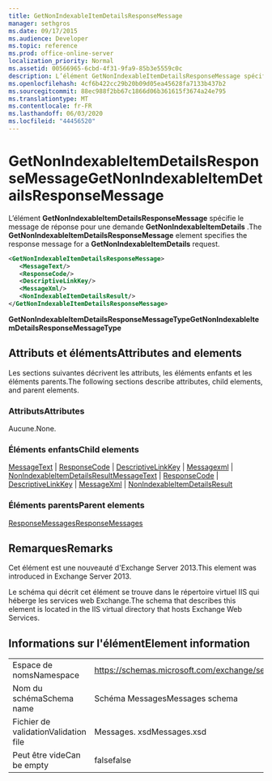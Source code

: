 ```yaml
---
title: GetNonIndexableItemDetailsResponseMessage
manager: sethgros
ms.date: 09/17/2015
ms.audience: Developer
ms.topic: reference
ms.prod: office-online-server
localization_priority: Normal
ms.assetid: 00566965-6cbd-4f31-9fa9-85b3e5559c0c
description: L’élément GetNonIndexableItemDetailsResponseMessage spécifie le message de réponse pour une demande GetNonIndexableItemDetails.
ms.openlocfilehash: 4cf6b422cc29b20b09d05ea45628fa7133b437b2
ms.sourcegitcommit: 88ec988f2bb67c1866d06b361615f3674a24e795
ms.translationtype: MT
ms.contentlocale: fr-FR
ms.lasthandoff: 06/03/2020
ms.locfileid: "44456520"
---
```

# <a name="getnonindexableitemdetailsresponsemessage"></a><span data-ttu-id="de4e9-103">GetNonIndexableItemDetailsResponseMessage</span><span class="sxs-lookup"><span data-stu-id="de4e9-103">GetNonIndexableItemDetailsResponseMessage</span></span>

<span data-ttu-id="de4e9-104">L’élément **GetNonIndexableItemDetailsResponseMessage** spécifie le message de réponse pour une demande **GetNonIndexableItemDetails** .</span><span class="sxs-lookup"><span data-stu-id="de4e9-104">The **GetNonIndexableItemDetailsResponseMessage** element specifies the response message for a **GetNonIndexableItemDetails** request.</span></span> 
  
```XML
<GetNonIndexableItemDetailsResponseMessage>
   <MessageText/>
   <ResponseCode/>
   <DescriptiveLinkKey/>
   <MessageXml/>
   <NonIndexableItemDetailsResult/>
</GetNonIndexableItemDetailsResponseMessage>
```

 <span data-ttu-id="de4e9-105">**GetNonIndexableItemDetailsResponseMessageType**</span><span class="sxs-lookup"><span data-stu-id="de4e9-105">**GetNonIndexableItemDetailsResponseMessageType**</span></span>
## <a name="attributes-and-elements"></a><span data-ttu-id="de4e9-106">Attributs et éléments</span><span class="sxs-lookup"><span data-stu-id="de4e9-106">Attributes and elements</span></span>

<span data-ttu-id="de4e9-107">Les sections suivantes décrivent les attributs, les éléments enfants et les éléments parents.</span><span class="sxs-lookup"><span data-stu-id="de4e9-107">The following sections describe attributes, child elements, and parent elements.</span></span>
  
### <a name="attributes"></a><span data-ttu-id="de4e9-108">Attributs</span><span class="sxs-lookup"><span data-stu-id="de4e9-108">Attributes</span></span>

<span data-ttu-id="de4e9-109">Aucune.</span><span class="sxs-lookup"><span data-stu-id="de4e9-109">None.</span></span>
  
### <a name="child-elements"></a><span data-ttu-id="de4e9-110">Éléments enfants</span><span class="sxs-lookup"><span data-stu-id="de4e9-110">Child elements</span></span>

<span data-ttu-id="de4e9-111">[MessageText](messagetext.md)  |  [ResponseCode](responsecode.md)  |  [DescriptiveLinkKey](descriptivelinkkey.md)  |  [Messagexml](messagexml.md)  |  [NonIndexableItemDetailsResult](nonindexableitemdetailsresult.md)</span><span class="sxs-lookup"><span data-stu-id="de4e9-111">[MessageText](messagetext.md) | [ResponseCode](responsecode.md) | [DescriptiveLinkKey](descriptivelinkkey.md) | [MessageXml](messagexml.md) | [NonIndexableItemDetailsResult](nonindexableitemdetailsresult.md)</span></span>
  
### <a name="parent-elements"></a><span data-ttu-id="de4e9-112">Éléments parents</span><span class="sxs-lookup"><span data-stu-id="de4e9-112">Parent elements</span></span>

[<span data-ttu-id="de4e9-113">ResponseMessages</span><span class="sxs-lookup"><span data-stu-id="de4e9-113">ResponseMessages</span></span>](responsemessages.md)
  
## <a name="remarks"></a><span data-ttu-id="de4e9-114">Remarques</span><span class="sxs-lookup"><span data-stu-id="de4e9-114">Remarks</span></span>

<span data-ttu-id="de4e9-115">Cet élément est une nouveauté d'Exchange Server 2013.</span><span class="sxs-lookup"><span data-stu-id="de4e9-115">This element was introduced in Exchange Server 2013.</span></span>
  
<span data-ttu-id="de4e9-116">Le schéma qui décrit cet élément se trouve dans le répertoire virtuel IIS qui héberge les services web Exchange.</span><span class="sxs-lookup"><span data-stu-id="de4e9-116">The schema that describes this element is located in the IIS virtual directory that hosts Exchange Web Services.</span></span>
  
## <a name="element-information"></a><span data-ttu-id="de4e9-117">Informations sur l'élément</span><span class="sxs-lookup"><span data-stu-id="de4e9-117">Element information</span></span>

|||
|:-----|:-----|
|<span data-ttu-id="de4e9-118">Espace de noms</span><span class="sxs-lookup"><span data-stu-id="de4e9-118">Namespace</span></span>  <br/> |https://schemas.microsoft.com/exchange/services/2006/messages  <br/> |
|<span data-ttu-id="de4e9-119">Nom du schéma</span><span class="sxs-lookup"><span data-stu-id="de4e9-119">Schema name</span></span>  <br/> |<span data-ttu-id="de4e9-120">Schéma Messages</span><span class="sxs-lookup"><span data-stu-id="de4e9-120">Messages schema</span></span>  <br/> |
|<span data-ttu-id="de4e9-121">Fichier de validation</span><span class="sxs-lookup"><span data-stu-id="de4e9-121">Validation file</span></span>  <br/> |<span data-ttu-id="de4e9-122">Messages. xsd</span><span class="sxs-lookup"><span data-stu-id="de4e9-122">Messages.xsd</span></span>  <br/> |
|<span data-ttu-id="de4e9-123">Peut être vide</span><span class="sxs-lookup"><span data-stu-id="de4e9-123">Can be empty</span></span>  <br/> |<span data-ttu-id="de4e9-124">false</span><span class="sxs-lookup"><span data-stu-id="de4e9-124">false</span></span>  <br/> |
   

